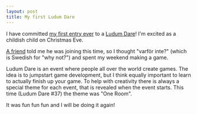 ```yaml
---
layout: post
title: My first Ludum Dare
---
```


I have committed [my first entry ever](http://ludumdare.com/compo/ludum-dare-37/?action=preview&uid=125011) to a [Ludum Dare](http://ldjam.com/)! I'm excited as a childish child on Christmas Eve.

[A friend](https://github.com/ErikLarsson82) told me he was joining this time, so I thought "varför inte?" (which is Swedish for "why not?") and spent my weekend making a game.

Ludum Dare is an event where people all over the world create games. The idea is to jumpstart game development, but I think equally important to learn to actually finish up your game. To help with creativity there is always a special theme for each event, that is revealed when the event starts. This time (Ludum Dare #37) the theme was "One Room".

It was fun fun fun and I will be doing it again!
